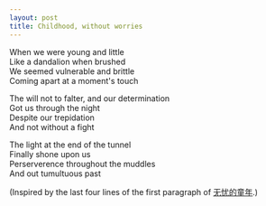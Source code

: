 ```yaml
---
layout: post
title: Childhood, without worries
---
```


When we were young and little\
Like a dandalion when brushed\
We seemed vulnerable and brittle\
Coming apart at a moment's touch

The will not to falter, and our determination\
Got us through the night\
Despite our trepidation\
And not without a fight

The light at the end of the tunnel\
Finally shone upon us\
Perserverence throughout the muddles\
And out tumultuous past

(Inspired by the last four lines of the first paragraph of [无忧的童年](https://www.cpcll.sg/xinkongxia/wuyoudetongnian).)
